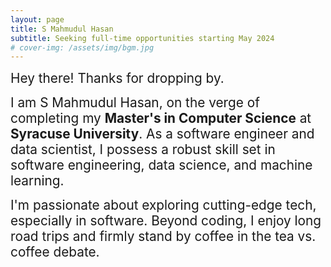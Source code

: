 ```yaml
---
layout: page
title: S Mahmudul Hasan
subtitle: Seeking full-time opportunities starting May 2024
# cover-img: /assets/img/bgm.jpg
---
```


<span style="font-size: 1.3rem;">Hey there! Thanks for dropping by.</span>

<span style="font-size: 1.3rem;">I am S Mahmudul Hasan, on the verge of completing my **Master's in Computer Science** at **Syracuse University**. As a software engineer and data scientist, I possess a robust skill set in software engineering, data science, and machine learning.</span>

<span style="font-size: 1.3rem;">I'm passionate about exploring cutting-edge tech, especially in software. Beyond coding, I enjoy long road trips and firmly stand by coffee in the tea vs. coffee debate.</span>


<!-- 
FOLLOWING CODE GENERATES HTML LIST PAGES USING THE POSTS

<div class="posts-list">
  {% for post in paginator.posts %}
  <article class="post-preview">
    <a href="{{ post.url | relative_url }}">
	  <h2 class="post-title">{{ post.title }}</h2>

	  {% if post.subtitle %}
	  <h3 class="post-subtitle">
	    {{ post.subtitle }}
	  </h3>
	  {% endif %}
    </a>

    <p class="post-meta">
      Posted on {{ post.date | date: site.date_format }}
    </p>

    <div class="post-entry-container">
      {% if post.image %}
      <div class="post-image">
        <a href="{{ post.url | relative_url }}">
          <img src="{{ post.image | relative_url }}">
        </a>
      </div>
      {% endif %}
      <div class="post-entry">
        {{ post.excerpt | strip_html | xml_escape | truncatewords: site.excerpt_length }}
        {% assign excerpt_word_count = post.excerpt | number_of_words %}
        {% if post.content != post.excerpt or excerpt_word_count > site.excerpt_length %}
          <a href="{{ post.url | relative_url }}" class="post-read-more">[Read&nbsp;More]</a>
        {% endif %}
      </div>
    </div>

    {% if post.tags.size > 0 %}
    <div class="blog-tags">
      Tags:
      {% if site.link-tags %}
      {% for tag in post.tags %}
      <a href="{{ '/tags' | relative_url }}#{{- tag -}}">{{- tag -}}</a>
      {% endfor %}
      {% else %}
        {{ post.tags | join: ", " }}
      {% endif %}
    </div>
    {% endif %}

   </article>
  {% endfor %}
</div>

{% if paginator.total_pages > 1 %}
<ul class="pager main-pager">
  {% if paginator.previous_page %}
  <li class="previous">
    <a href="{{ paginator.previous_page_path | relative_url }}">&larr; Newer Posts</a>
  </li>
  {% endif %}
  {% if paginator.next_page %}
  <li class="next">
    <a href="{{ paginator.next_page_path | relative_url }}">Older Posts &rarr;</a>
  </li>
  {% endif %}
</ul>
{% endif %} -->

